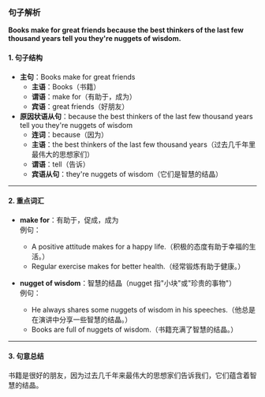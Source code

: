 ### 句子解析
**Books make for great friends because the best thinkers of the last few thousand years tell you they're nuggets of wisdom.**  

#### **1. 句子结构**
- **主句**：Books make for great friends  
  - **主语**：Books（书籍）  
  - **谓语**：make for（有助于，成为）  
  - **宾语**：great friends（好朋友）  
- **原因状语从句**：because the best thinkers of the last few thousand years tell you they're nuggets of wisdom  
  - **连词**：because（因为）  
  - **主语**：the best thinkers of the last few thousand years（过去几千年里最伟大的思想家们）  
  - **谓语**：tell（告诉）  
  - **宾语从句**：they're nuggets of wisdom（它们是智慧的结晶）

---

#### **2. 重点词汇**
- **make for**：有助于，促成，成为  
  例句：  
  - A positive attitude makes for a happy life.（积极的态度有助于幸福的生活。）  
  - Regular exercise makes for better health.（经常锻炼有助于健康。）  

- **nugget of wisdom**：智慧的结晶（nugget 指"小块"或"珍贵的事物"）  
  例句：  
  - He always shares some nuggets of wisdom in his speeches.（他总是在演讲中分享一些智慧的结晶。）  
  - Books are full of nuggets of wisdom.（书籍充满了智慧的结晶。）

---

#### **3. 句意总结**
书籍是很好的朋友，因为过去几千年来最伟大的思想家们告诉我们，它们蕴含着智慧的结晶。